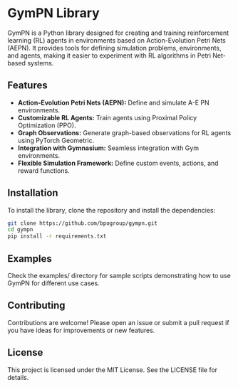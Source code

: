 # GymPN Library

GymPN is a Python library designed for creating and training reinforcement learning (RL) agents in environments based on Action-Evolution Petri Nets (AEPN). It provides tools for defining simulation problems, environments, and agents, making it easier to experiment with RL algorithms in Petri Net-based systems.

## Features

- **Action-Evolution Petri Nets (AEPN):** Define and simulate A-E PN environments.
- **Customizable RL Agents:** Train agents using Proximal Policy Optimization (PPO).
- **Graph Observations:** Generate graph-based observations for RL agents using PyTorch Geometric.
- **Integration with Gymnasium:** Seamless integration with Gym environments.
- **Flexible Simulation Framework:** Define custom events, actions, and reward functions.

## Installation

To install the library, clone the repository and install the dependencies:

```bash
git clone https://github.com/bpogroup/gympn.git
cd gympn
pip install -r requirements.txt
```

## Examples
Check the examples/ directory for sample scripts demonstrating how to use GymPN for different use cases.  

## Contributing
Contributions are welcome! Please open an issue or submit a pull request if you have ideas for improvements or new features.  

## License
This project is licensed under the MIT License. See the LICENSE file for details.